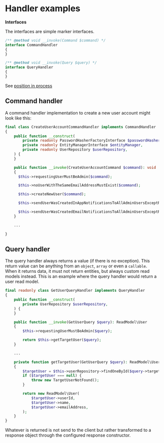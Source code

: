 # Handler examples

**Interfaces**

The interfaces are simple marker interfaces.

```php
/** @method void __invoke(Command $command) */
interface CommandHandler
{
}
```

```php
/** @method void __invoke(Query $query) */
interface QueryHandler
{
}
```

See [position in process](../process.md#handler)

## Command handler

A command handler implementation to create a new user account might look like this:

```php
final class CreateUserAccountCommandHandler implements CommandHandler
{
    public function __construct(
        private readonly PasswordHasherFactoryInterface $passwordHasherFactory,
        private readonly EntityManagerInterface $entityManager,
        private readonly UserRepository $userRepository,
    ) {
    }

    public function __invoke(CreateUserAccountCommand $command): void
    {
      $this->requestingUserMustBeAdmin($command);

      $this->noUserWithTheSameEmailAddressMustExist($command);

      $this->createNewUser($command);

      $this->sendUserWasCreatedInAppNotificationsToAllAdminUsersExceptRequestingUser($command);

      $this->sendUserWasCreatedEmailNotificationsToAllAdminUsersExceptRequestingUser($command);
    }

    ...

}
```

## Query handler

The query handler always returns a value (if there is no exception). This return value can be anything from an `object`, `array` or even a `callable`. When it returns data, it must not return entities, but always custom read models instead. This is an example where the query handler would return a user read model.

```php
final readonly class GetUserQueryHandler implements QueryHandler
{
    public function __construct(
        private UserRepository $userRepository,
    ) {
    }

    public function __invoke(GetUserQuery $query): ReadModel\User
    {
        $this->requestingUserMustBeAdmin($query);

        return $this->getTargetUser($query);
    }

    ...

    private function getTargetUser(GetUserQuery $query): ReadModel\User
    {
        $targetUser = $this->userRepository->findOneById($query->targetUserId);
        if ($targetUser === null) {
            throw new TargetUserNotFound();
        }

        return new ReadModel\User(
            $targetUser->userId,
            $targetUser->name,
            $targetUser->emailAddress,
        );
    }
}
```

Whatever is returned is not send to the client but rather transformed to a response object through the configured response constructor.
